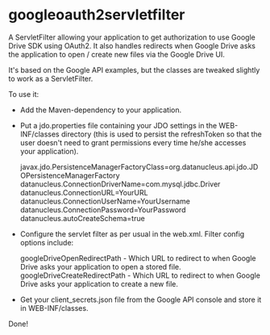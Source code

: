 googleoauth2servletfilter
=========================

A ServletFilter allowing your application to get authorization to use Google Drive SDK using OAuth2. It also handles redirects when Google Drive asks the application to open / create new files via the Google Drive UI. 

It's based on the Google API examples, but the classes are tweaked slightly to work as a ServletFilter.

To use it: 

* Add the Maven-dependency to your application.

* Put a jdo.properties file containing your JDO settings in the WEB-INF/classes directory (this is used to persist the refreshToken so that the user doesn't need to grant permissions every time he/she accesses your application). 

	javax.jdo.PersistenceManagerFactoryClass=org.datanucleus.api.jdo.JDOPersistenceManagerFactory
	datanucleus.ConnectionDriverName=com.mysql.jdbc.Driver
	datanucleus.ConnectionURL=YourURL
	datanucleus.ConnectionUserName=YourUsername
	datanucleus.ConnectionPassword=YourPassword
	datanucleus.autoCreateSchema=true

* Configure the servlet filter as per usual in the web.xml. Filter config options include:
	
	googleDriveOpenRedirectPath - Which URL to redirect to when Google Drive asks your application to open a stored file.
	googleDriveCreateRedirectPath - Which URL to redirect to when Google Drive asks your application to create a new file.
	
* Get your client_secrets.json file from the Google API console and store it in WEB-INF/classes.


Done!